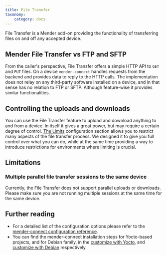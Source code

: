 ```yaml
---
title: File Transfer
taxonomy:
    category: docs
---
```


File Transfer is a Mender add-on providing the functionality of transferring
files on and off any accepted device.

## Mender File Transfer vs FTP and SFTP

From the caller's perspective, File Transfer offers a simple HTTP API to `GET`
and `PUT` files. On a device `mender-connect` handles requests from the backend
and provides data to reply to the HTTP calls. The implementation does not relay
on any third-party software installed on a device, and in that sense has no relation
to FTP or SFTP. Although feature-wise it provides similar functionalities.

## Controlling the uploads and downloads

You can use the File Transfer feature to upload and download anything to and from a device.
In itself it gives a great power, but may require a certain degree of control.
[The Limits](../90.Mender-Connect/docs.md#limits-configuration) configuration section allows you
to restrict many aspects of the file transfer process. We designed it to give you full control over what
you can do, while at the same time providing a way to introduce restrictions for environments where limiting
is crucial.

## Limitations

### Multiple parallel file transfer sessions to the same device

Currently, the File Transfer does not support parallel uploads or downloads.
Please make sure you are not running multiple sessions at the same time 
for the same device.

## Further reading

* For a detailed list of the configuration options please refer to the
[mender-connect configuration reference](../90.Mender-Connect/docs.md#file-transfer-configuration).
* You can find the mender-connect installation steps for Yocto-based projects,
and for Debian family,
in the [customize with Yocto](../../05.System-updates-Yocto-Project/05.Customize-Mender/docs.md),
and [customize with Debian](../../04.System-updates-Debian-family/03.Customize-Mender/docs.md)
respectively.
